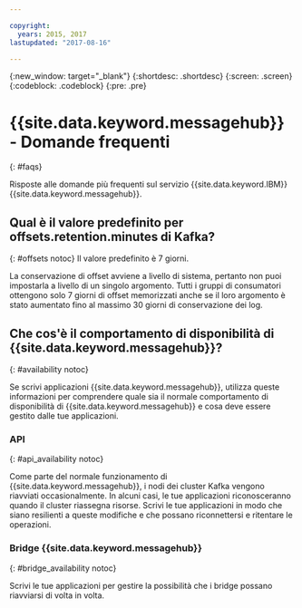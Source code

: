 ```yaml
---

copyright:
  years: 2015, 2017
lastupdated: "2017-08-16"

---
```


{:new_window: target="_blank"}
{:shortdesc: .shortdesc}
{:screen: .screen}
{:codeblock: .codeblock}
{:pre: .pre}

# {{site.data.keyword.messagehub}} - Domande frequenti
{: #faqs}

Risposte alle domande più frequenti sul servizio {{site.data.keyword.IBM}} {{site.data.keyword.messagehub}}.

## Qual è il valore predefinito per offsets.retention.minutes di Kafka?
{: #offsets notoc}
Il valore predefinito è 7 giorni. 

La conservazione di offset avviene a livello di sistema, pertanto non puoi impostarla a livello di un singolo argomento. Tutti i gruppi di consumatori ottengono solo 7 giorni di offset memorizzati anche se il loro argomento è stato aumentato fino al massimo 30 giorni di conservazione dei log. 

## Che cos'è il comportamento di disponibilità di {{site.data.keyword.messagehub}}?
{: #availability notoc}

Se scrivi applicazioni {{site.data.keyword.messagehub}}, utilizza queste informazioni per comprendere quale sia il normale comportamento di disponibilità di {{site.data.keyword.messagehub}} e cosa deve essere gestito dalle tue applicazioni.

### API
{: #api_availability notoc}

Come parte del normale funzionamento di {{site.data.keyword.messagehub}}, i nodi dei cluster Kafka vengono riavviati occasionalmente.
In alcuni casi, le tue applicazioni riconosceranno quando il cluster riassegna risorse. Scrivi le tue applicazioni in modo che siano resilienti
a queste modifiche e che possano riconnettersi e ritentare le operazioni.

### Bridge {{site.data.keyword.messagehub}}
{: #bridge_availability notoc}

Scrivi le tue applicazioni per gestire la possibilità che i bridge possano riavviarsi di volta in volta.
